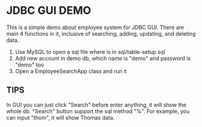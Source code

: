 # JDBC GUI DEMO

This is a simple demo about employee system for JDBC GUI.
There are main 4 functions in it, inclusive of searching, adding, updating, and deleting data.

1. Use MySQL to open a sql file where is in sql/table-setup.sql
2. Add new account in demo db, which name is "demo" and password is "demo" too
3. Open a EmployeeSearchApp class and run it

## TIPS

In GUI you can just click "Search" before enter anything, it will show the whole db.
"Search" button support the sql method "%".
For example, you can input "thom", it will show Thomas data.
